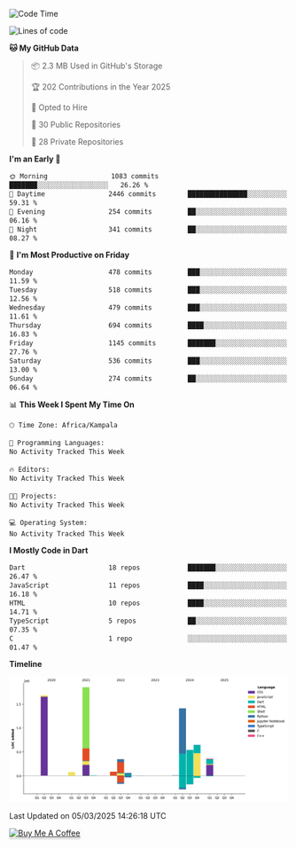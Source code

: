 <!--START_SECTION:waka-->
![Code Time](http://img.shields.io/badge/Code%20Time-949%20hrs%209%20mins-blue)

![Lines of code](https://img.shields.io/badge/From%20Hello%20World%20I%27ve%20Written-7.1%20million%20lines%20of%20code-blue)

**🐱 My GitHub Data** 

> 📦 2.3 MB Used in GitHub's Storage 
 > 
> 🏆 202 Contributions in the Year 2025
 > 
> 💼 Opted to Hire
 > 
> 📜 30 Public Repositories 
 > 
> 🔑 28 Private Repositories 
 > 
**I'm an Early 🐤** 

```text
🌞 Morning                1083 commits        ███████░░░░░░░░░░░░░░░░░░   26.26 % 
🌆 Daytime                2446 commits        ███████████████░░░░░░░░░░   59.31 % 
🌃 Evening                254 commits         ██░░░░░░░░░░░░░░░░░░░░░░░   06.16 % 
🌙 Night                  341 commits         ██░░░░░░░░░░░░░░░░░░░░░░░   08.27 % 
```
📅 **I'm Most Productive on Friday** 

```text
Monday                   478 commits         ███░░░░░░░░░░░░░░░░░░░░░░   11.59 % 
Tuesday                  518 commits         ███░░░░░░░░░░░░░░░░░░░░░░   12.56 % 
Wednesday                479 commits         ███░░░░░░░░░░░░░░░░░░░░░░   11.61 % 
Thursday                 694 commits         ████░░░░░░░░░░░░░░░░░░░░░   16.83 % 
Friday                   1145 commits        ███████░░░░░░░░░░░░░░░░░░   27.76 % 
Saturday                 536 commits         ███░░░░░░░░░░░░░░░░░░░░░░   13.00 % 
Sunday                   274 commits         ██░░░░░░░░░░░░░░░░░░░░░░░   06.64 % 
```


📊 **This Week I Spent My Time On** 

```text
🕑︎ Time Zone: Africa/Kampala

💬 Programming Languages: 
No Activity Tracked This Week

🔥 Editors: 
No Activity Tracked This Week

🐱‍💻 Projects: 
No Activity Tracked This Week

💻 Operating System: 
No Activity Tracked This Week
```

**I Mostly Code in Dart** 

```text
Dart                     18 repos            ███████░░░░░░░░░░░░░░░░░░   26.47 % 
JavaScript               11 repos            ████░░░░░░░░░░░░░░░░░░░░░   16.18 % 
HTML                     10 repos            ████░░░░░░░░░░░░░░░░░░░░░   14.71 % 
TypeScript               5 repos             ██░░░░░░░░░░░░░░░░░░░░░░░   07.35 % 
C                        1 repo              ░░░░░░░░░░░░░░░░░░░░░░░░░   01.47 % 
```



**Timeline**

![Lines of Code chart](https://raw.githubusercontent.com/drexhacker/drexhacker/main/assets/bar_graph.png)


 Last Updated on 05/03/2025 14:26:18 UTC
<!--END_SECTION:waka-->

<a href="https://www.buymeacoffee.com/drexsoftorg" target="_blank"><img src="https://www.buymeacoffee.com/assets/img/custom_images/orange_img.png" alt="Buy Me A Coffee" style="height: 41px !important;width: 174px !important;box-shadow: 0px 3px 2px 0px rgba(190, 190, 190, 0.5) !important;-webkit-box-shadow: 0px 3px 2px 0px rgba(190, 190, 190, 0.5) !important;" ></a>


<!---
drexhacker/drexhacker is a ✨ special ✨ repository because its `README.md` (this file) appears on your GitHub profile.
You can click the Preview link to take a look at your changes.
--->
